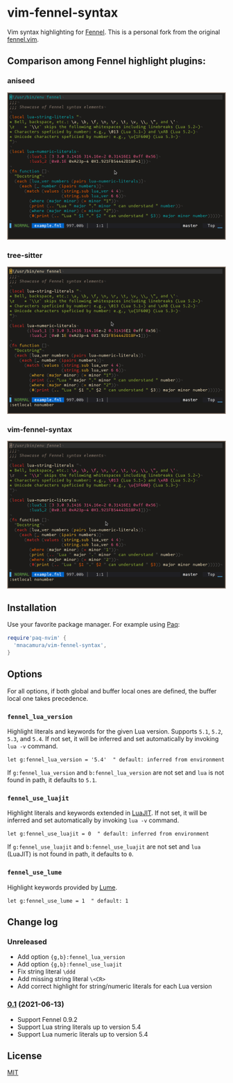 # vim-fennel-syntax

Vim syntax highlighting for [Fennel][1].
This is a personal fork from the original [fennel.vim][2].

## Comparison among Fennel highlight plugins:

### aniseed
![aniseed](./data/aniseed.png)

### tree-sitter
![tree-sitter-fennel](./data/treesitter.png)

### vim-fennel-syntax
![vim-fennel-syntax](./data/example.png)

## Installation

Use your favorite package manager. For example using [Paq][3]:

```lua
require'paq-nvim' {
  'mnacamura/vim-fennel-syntax',
}
```

## Options

For all options, if both global and buffer local ones are defined, the
buffer local one takes precedence.

### `fennel_lua_version`

Highlight literals and keywords for the given Lua version.
Supports `5.1`, `5.2`, `5.3`, and `5.4`.
If not set, it will be inferred and set automatically by invoking `lua -v`
command.

```vim
let g:fennel_lua_version = '5.4'  " default: inferred from environment
```

If `g:fennel_lua_version` and `b:fennel_lua_version` are not set and `lua` is
not found in path, it defaults to `5.1`.

### `fennel_use_luajit`

Highlight literals and keywords extended in [LuaJIT][5].
If not set, it will be inferred and set automatically by invoking `lua -v`
command.

```vim
let g:fennel_use_luajit = 0  " default: inferred from environment
```

If `g:fennel_use_luajit` and `b:fennel_use_luajit` are not set and
`lua` (LuaJIT) is not found in path, it defaults to `0`.

### `fennel_use_lume`

Highlight keywords provided by [Lume][4].

```vim
let g:fennel_use_lume = 1  " default: 1
```

## Change log

### Unreleased

* Add option `{g,b}:fennel_lua_version`
* Add option `{g,b}:fennel_use_luajit`
* Fix string literal `\ddd`
* Add missing string literal `\<CR>`
* Add correct highlight for string/numeric literals for each Lua version

### [0.1][v0.1] (2021-06-13)

* Support Fennel 0.9.2
* Support Lua string literals up to version 5.4
* Support Lua numeric literals up to version 5.4

## License

[MIT](LICENSE)

[1]: https://fennel-lang.org/
[2]: https://github.com/bakpakin/fennel.vim/
[3]: https://github.com/savq/paq-nvim/
[4]: https://github.com/rxi/lume/
[5]: https://luajit.org/extensions.html
[v0.1]: https://github.com/mnacamura/vim-fennel-syntax/tree/v0.1

<!-- vim: set tw=78 spell: -->

